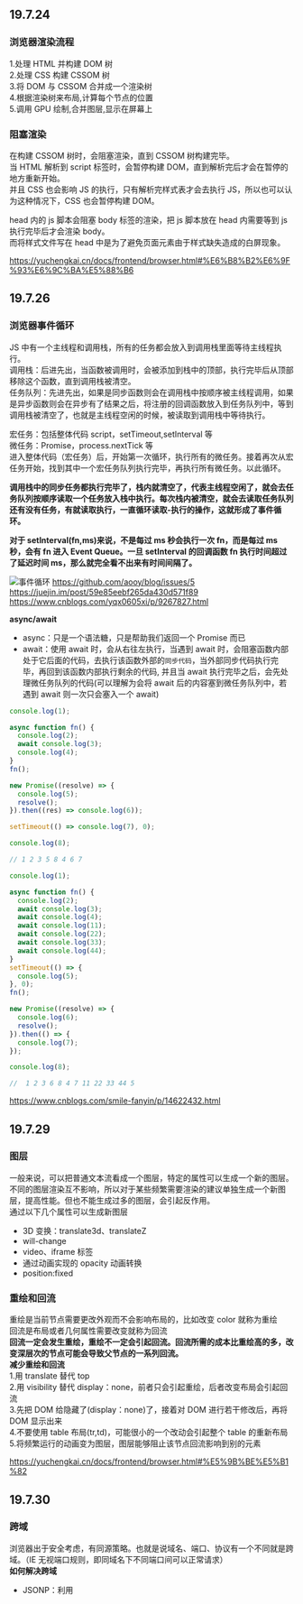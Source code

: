 ## 19.7.24

### 浏览器渲染流程

1.处理 HTML 并构建 DOM 树  
2.处理 CSS 构建 CSSOM 树  
3.将 DOM 与 CSSOM 合并成一个渲染树  
4.根据渲染树来布局,计算每个节点的位置  
5.调用 GPU 绘制,合并图层,显示在屏幕上

### 阻塞渲染

在构建 CSSOM 树时，会阻塞渲染，直到 CSSOM 树构建完毕。  
当 HTML 解析到 script 标签时，会暂停构建 DOM，直到解析完后才会在暂停的地方重新开始。  
并且 CSS 也会影响 JS 的执行，只有解析完样式表才会去执行 JS，所以也可以认为这种情况下，CSS 也会暂停构建 DOM。

head 内的 js 脚本会阻塞 body 标签的渲染，把 js 脚本放在 head 内需要等到 js 执行完毕后才会渲染 body。  
而将样式文件写在 head 中是为了避免页面元素由于样式缺失造成的白屏现象。

https://yuchengkai.cn/docs/frontend/browser.html#%E6%B8%B2%E6%9F%93%E6%9C%BA%E5%88%B6

## 19.7.26

### 浏览器事件循环

JS 中有一个主线程和调用栈，所有的任务都会放入到调用栈里面等待主线程执行。  
调用栈：后进先出，当函数被调用时，会被添加到栈中的顶部，执行完毕后从顶部移除这个函数，直到调用栈被清空。  
任务队列：先进先出，如果是同步函数则会在调用栈中按顺序被主线程调用，如果是异步函数则会在异步有了结果之后，将注册的回调函数放入到任务队列中，等到调用栈被清空了，也就是主线程空闲的时候，被读取到调用栈中等待执行。

宏任务：包括整体代码 script，setTimeout,setInterval 等  
微任务：Promise，process.nextTick 等  
进入整体代码（宏任务）后，开始第一次循环，执行所有的微任务。接着再次从宏任务开始，找到其中一个宏任务队列执行完毕，再执行所有微任务。以此循环。

**调用栈中的同步任务都执行完毕了，栈内就清空了，代表主线程空闲了，就会去任务队列按顺序读取一个任务放入栈中执行。每次栈内被清空，就会去读取任务队列还有没有任务，有就读取执行，一直循环读取-执行的操作，这就形成了事件循环。**

**对于 setInterval(fn,ms)来说，不是每过 ms 秒会执行一次 fn，而是每过 ms 秒，会有 fn 进入 Event Queue。一旦 setInterval 的回调函数 fn 执行时间超过了延迟时间 ms，那么就完全看不出来有时间间隔了。**

![事件循环](https://p1-jj.byteimg.com/tos-cn-i-t2oaga2asx/gold-user-assets/2017/11/21/15fdcea13361a1ec~tplv-t2oaga2asx-zoom-in-crop-mark:1304:0:0:0.awebp)
https://github.com/aooy/blog/issues/5  
https://juejin.im/post/59e85eebf265da430d571f89  
https://www.cnblogs.com/yqx0605xi/p/9267827.html

**async/await**

- async：只是一个语法糖，只是帮助我们返回一个 Promise 而已
- await：使用 await 时，会从右往左执行，当遇到 await 时，会阻塞函数内部处于它后面的代码，去执行该函数外部的`同步代码`，当外部同步代码执行完毕，再回到该函数内部执行剩余的代码, 并且当 await 执行完毕之后，会先处理微任务队列的代码(可以理解为会将 await 后的内容塞到微任务队列中，若遇到 await 则一次只会塞入一个 await)

```javascript
console.log(1);

async function fn() {
  console.log(2);
  await console.log(3);
  console.log(4);
}
fn();

new Promise((resolve) => {
  console.log(5);
  resolve();
}).then((res) => console.log(6));

setTimeout(() => console.log(7), 0);

console.log(8);

// 1 2 3 5 8 4 6 7
```

```javascript
console.log(1);

async function fn() {
  console.log(2);
  await console.log(3);
  await console.log(4);
  await console.log(11);
  await console.log(22);
  await console.log(33);
  await console.log(44);
}
setTimeout(() => {
  console.log(5);
}, 0);
fn();

new Promise((resolve) => {
  console.log(6);
  resolve();
}).then(() => {
  console.log(7);
});

console.log(8);

//  1 2 3 6 8 4 7 11 22 33 44 5
```

https://www.cnblogs.com/smile-fanyin/p/14622432.html

## 19.7.29

### 图层

一般来说，可以把普通文本流看成一个图层，特定的属性可以生成一个新的图层。不同的图层渲染互不影响，所以对于某些频繁需要渲染的建议单独生成一个新图层，提高性能。但也不能生成过多的图层，会引起反作用。  
通过以下几个属性可以生成新图层

- 3D 变换：translate3d、translateZ
- will-change
- video、iframe 标签
- 通过动画实现的 opacity 动画转换
- position:fixed

### 重绘和回流

重绘是当前节点需要更改外观而不会影响布局的，比如改变 color 就称为重绘  
回流是布局或者几何属性需要改变就称为回流  
**回流一定会发生重绘，重绘不一定会引起回流。回流所需的成本比重绘高的多，改变深层次的节点可能会导致父节点的一系列回流。**  
**减少重绘和回流**  
1.用 translate 替代 top  
2.用 visibility 替代 display：none，前者只会引起重绘，后者改变布局会引起回流  
3.先把 DOM 给隐藏了(display：none)了，接着对 DOM 进行若干修改后，再将 DOM 显示出来  
4.不要使用 table 布局(tr,td)，可能很小的一个改动会引起整个 table 的重新布局  
5.将频繁运行的动画变为图层，图层能够阻止该节点回流影响到别的元素

https://yuchengkai.cn/docs/frontend/browser.html#%E5%9B%BE%E5%B1%82

## 19.7.30

### 跨域

浏览器出于安全考虑，有同源策略。也就是说域名、端口、协议有一个不同就是跨域。（IE 无视端口规则，即同域名下不同端口间可以正常请求）  
**如何解决跨域**

- JSONP：利用<script>标签没有跨域限制的漏洞。通过<script>标签指向一个需要访问的地址并提供一个回调函数来接收数据。  
  JSONP 只限于 get 请求
- CORS:服务端设置 Access-Control-Allow-Origin 就可以开启 CORS。该属性表示哪些域名可以访问资源，如果设置通配符则表示所有网站都可以访问资源。
- document.domain:该方法只能应用于二级域名相同的情况下，比如 id.qq.com 和 game.qq.com 适用该方法。  
  只需要给页面添加 document.domain = 'qq.com'表示二级域名都相同就可以实现跨域。
- postMessage:常用于获取嵌入页面中的第三方页面数据，一个页面发送消息，另一个页面判断来源，并接收消息。

https://yuchengkai.cn/docs/frontend/browser.html#%E8%B7%A8%E5%9F%9F

## 19.8.1

### new 的过程

1.新生成一个对象  
2.链接到原型  
3.绑定 this  
4.返回新对象

- 以构造器的 prototype 属性为原型，创建新对象；
- 将 this(也就是上一句中的新对象)和调用参数传给构造器，执行；
- 如果构造器没有手动返回对象，则返回第一步创建的新对象，如果有，则舍弃掉第一步创建的新对象，返回手动 return 的对象。

```javascript
// 构造器函数
let Parent = function (name, age) {
  this.name = name;
  this.age = age;
};
Parent.prototype.sayName = function () {
  console.log(this.name);
};
//自己定义的new方法
let newMethod = function (Parent, ...rest) {
  // 1.以构造器的prototype属性为原型，创建新对象；
  let child = Object.create(Parent.prototype);
  // 2.将this和调用参数传给构造器执行
  let result = Parent.apply(child, rest);
  // 3.如果构造器没有手动返回对象，则返回第一步的对象
  return typeof result === "object" ? result : child;
};
//创建实例，将构造函数Parent与形参作为参数传入
const child = newMethod(Parent, "echo", 26);
child.sayName(); //'echo';

//最后检验，与使用new的效果相同
child instanceof Parent; //true
child.hasOwnProperty("name"); //true
child.hasOwnProperty("age"); //true
child.hasOwnProperty("sayName"); //false
```

### 原型链

![原型链](https://camo.githubusercontent.com/8c32afe801835586c6ee59ef570fe2b322eadd6e/68747470733a2f2f79636b2d313235343236333432322e636f732e61702d7368616e676861692e6d7971636c6f75642e636f6d2f626c6f672f323031392d30362d30312d3033333932352e706e67)

```javascript
// function(){} 为构造函数
const fn = function () {};
//  prototype 指向原型（一个对象） {constructor: ƒ}
fn.prototype;
//  constructor  指向原型的构造函数
fn.prototype.constructor === fn;
//  __proto__  指向创建该对象的构造函数的原型  即Function.prototype
fn.__proto__ === Function.prototype;
//  访问创建fn的构造函数 即Function(){}
fn.__proto__.constructor === Function;

// 创建一个对象
const obj = { a: 1 };
// 对象由Object(){}创建
obj.constructor === Object;
//  对象没有prototype属性
obj.prototype === undefined;
// __proto__ 指向创建该对象的构造函数的原型 即Object.prototype
obj.__proto__ === Object.prototype;
```

每一个函数都有`prototype`属性，该属性指向原型。除了 Function.prototype.bind()，通过 bind 方法生成的函数没有`prototype`属性。  
每一个对象都有`__proto__`属性，指向创建该对象的构造函数的原型。  
`Function.prototype`和`Object.prototype`是两个特殊的对象，他们由引擎来创建。  
函数的`prototype`是一个对象，也就是原型。  
对象的`__proto__`指向原型，`__proto__`将对象和原型连接起来组成了原型链。

#### Function.proto === Function.prototype

所有对象都可以通过原型链最终找到`Object.prototype`，虽然`Object.prototype`也是一个对象，但是这个对象不是`Object`创建的，而是引擎自己创建的`Object.prototype`。  
**所以可以这么说，所有实例都是对象，但是对象不一定都是实例。**  
`Function.prototype`这个对象其实是个函数，这个函数也是引擎自己创建的。  
首先引擎创建了`Object.prototype`，接着创建`Function.prototype`,并且用`__proto__`将两者连接起来。  
**所以得出结论，不是所有函数都是`new Function()`产生的。**  
有了`Function.prototype`后才有了`function Function(){}`，然后其他的构造函数都是`Function()`生成的。  
由于其他构造函数都可以通过原型链找到`Function.prototype`，并且`function Function()`本质也是函数，为了不产生混乱就将`function Function()`的`__proto__`联系到`Function.prototype`上。

```javascript
function foo() {
  //  设置私有属性 此时将foo视为普通对象 通过foo.a()访问
  foo.a = function () {
    console.log(1);
  };
  this.a = function () {
    console.log(2);
  };
}
//  通过prototype绑定的属性为公有属性 此时可将foo视为class 可通实例.a()进行访问
foo.prototype.a = function () {
  console.log(3);
};
Function.prototype.a = function () {
  console.log(4);
};

//  此时调用静态方法
foo.a(); //  此时未实例化 函数也没执行 foo.a是在函数体内执行 此时找不到foo.a只能去原型链找
const obj = new foo(); //  建立原型链
//  此时有两个a方法 一个内部方法 一个外部公有方法 优先调用内部方法
obj.a();
//  此时foo函数内部属性已初始化 函数内部的静态方法覆盖原静态方法
foo.a();

//  4 2 1
```

https://github.com/KieSun/Dream/issues/2

## 19.8.5

### 安全

#### XSS

XSS 通过修改 HTML 节点或者执行 JS 代码来攻击网站。  
通常的防御手段是转义输入的内容，对引号、尖括号、斜杠进行转义。  
例如通过 URL 获取某些参数

```html
<!-- http://www.domain.com?name=<script>alert(1)</script> -->
<div>{{name}}</div>
```

#### CSRF

CSRF 就是利用用户的登录状态发起恶意请求。  
如果是 Get 请求则可以在 img 标签中设置图片地址为对应接口，如果是 Post 请求则需要用表单来提交接口。  
**如何防御**  
1.Get 请求不对数据进行修改。  
2.Cookie 设置`SameSite`属性，使 Cookie 不随着跨域请求发送。  
3.阻止第三方网站请求接口。  
4.请求时附带验证信息，如 token。  
5.验证 Referer。浏览器发送请求时会带上 Referer，通过验证 Referer 判断请求是否是第三方网站发起的。

#### CSP

CSP 本质上是建立白名单，规定浏览器只能执行特定来源的代码。  
通常可以在 HTTP Header（请求头）或者 HTML 的 meta 标签中设置`Content-Security-Policy`（只允许加载本站资源/只加载 HTTPS 协议图片/允许加载任何来源框架）来开启 CSP。

https://yuchengkai.cn/docs/frontend/safety.html#xss

### H5 新特性

1.video/radio  
2.canvas  
3.webSocket  
4.webWorker js 多线程  
5.语义化标签如 header、footer、nav 等  
6.新增了很多表单属性如 min 和 max、autofocus、placehoder 等  
7.sessionStorage 短期存储浏览器关闭就删除;localStorage 长期数据存储，与 cookie 相比 cookie 大小只有 4kb 左右，而 localStorage 有 5Mb。

### 继承

使用 call 或 apply 借用其他构造函数的成员。

```javascript
//  父类
function Person(name) {
  this.name = name;
  this.attr = ["小黄", "小白"];
  this.print = () => {
    console.log(this.name);
  };
}
//  子类
function Student(name) {
  Person.call(this, name);
}

const a = new Person("A");
a.print(); // A
const b = new Student("B");
b.print(); // B
b.attr.push("小黑");
console.log(b.attr); // ["小黄", "小白", "小黑"]
console.log(a.attr); // ["小黄", "小白"]
```

https://www.jianshu.com/p/b76ddb68df0e

### 深拷贝浅拷贝

```javascript
//  浅拷贝
const a = { a: 1, b: 2, c: 3 };
const b = a;
b.d = 4;
console.log(b); //  {a: 1, b: 2, c: 3, d: 4}
console.log(a); //  {a: 1, b: 2, c: 3, d: 4}

//  深拷贝
function clone(num) {
  let newNum;
  if (num instanceof Array) {
    newNum = [];
    num.map((e, index) => (newNum[index] = clone(num[index])));
    return newNum;
  } else if (num instanceof Object) {
    newNum = {};
    for (let i in num) {
      newNum[i] = clone(num[i]);
    }
    return newNum;
  } else {
    return num;
  }
}
const c = clone(a);
c.e = 5;
console.log(c); //  {a: 1, b: 2, c: 3, d: 4, e: 5}
console.log(a); //  {a: 1, b: 2, c: 3, d: 4}
```

### super()

说明：`super`是 es6 新增的语法糖 用于访问父类。  
功能：在构造函数中调用`super`相当于把父类的`construcrtor`给执行了，并且将`this`指向指定为子类。`super`中传递的参数相当于给父类的`constructor`传递参数。  
注意事项：如果定义了`class`但是没有写`construcrtor`方法，那么编译器会自动加入`construcrtor`，并且在其中调用`super`方法。如果使用`extends`继承父类后写了`construcrtor`方法但是没有调用`super`，则子类拿不到`this`对象，并且会抛出异常。  
https://es6.ruanyifeng.com/#docs/class-extends  
https://www.jianshu.com/p/2a5a7352f4e5

### 图片懒加载实现原理

可视区域：`document.documentElement.clientHeight`  
滚动距离：`document.documentElement.scrollTop`  
元素距离页面顶部的距离：`e.offsetTop`  
判断元素加载条件：**可视区域 + 滚动距离 > 元素距离页面顶部距离**  
[[具体实现](https://github.com/Elderkly/Lazyload/blob/master/index.html)]  
![Lazyload](https://picb.zhimg.com/80/v2-af1ab0c5f34e468e8647135c1f9f51e4_720w.jpg)  
https://zhuanlan.zhihu.com/p/55311726

### 正则

```javascript
/**
    pattern：正则表达式
    flags:标识(修饰符)
        标识主要包括：
        1. i 忽略大小写匹配
        2. m 多行匹配，即在到达一行文本末尾时还会继续寻常下一行中是否与正则匹配的项
        3. g 全局匹配 模式应用于所有字符串，而非在找到第一个匹配项时停止
*/
const reg = /pattern/flags                  //  字面量创建
const reg2 = new RegExp(pattren, flags)     //  实例创建 可进行字符串拼接
```

正则截取`id`后的内容  
`'id:123123'.match(/id(\W*)/)[1]`或`new RegExp('id(\\S*)').exec('id:123123')[1]`

## 浏览器缓存

**Web 缓存种类：** 数据库缓存，CDN 缓存，代理服务器缓存，浏览器缓存。  
**浏览器缓存过程：** 强缓存，协商缓存。  
**浏览器缓存位置一般分为四类：** Service Worker-->Memory Cache-->Disk Cache-->Push Cache。

### 浏览器缓存相关字段

![字段](https://p9-juejin.byteimg.com/tos-cn-i-k3u1fbpfcp/0c82d0049c3f4f57bf66d8effcb25ed5~tplv-k3u1fbpfcp-zoom-in-crop-mark:1304:0:0:0.awebp)

### 缓存分类

![缓存分类](https://p9-juejin.byteimg.com/tos-cn-i-k3u1fbpfcp/70f599db34fa42068ccfa4e04748a078~tplv-k3u1fbpfcp-zoom-in-crop-mark:1304:0:0:0.awebp)
|名称|用途|
|:-:|:-:|
|Service Worker|是运行在浏览器背后的独立线程，一般可以用来实现缓存功能，只支持 HTTPS|
|Memory Cache|存放于内存中的缓存，大多用于存放样式、脚本文件，存放时间短，随着进程释放而释放|
|Disk Cache|存放于硬盘中的缓存，大多用于存放图片、视频资源等，存放时间长，容量大|
|prefetch cache|prefetch 是预加载的一种方式，被标记为 prefetch 的资源，将会被浏览器在空闲时间加载|
|Push Cache|HTTP2 的内容，在其他缓存没命中的情况下使用，存放时间短，随着进程释放而释放|

### 缓存过程

#### 强缓存

首次请求：如果响应头中`expires`、`pragma`或者`cache-control`字段，代表这是强缓存，浏览器就会把资源缓存在 memory cache 或 disk cache 中。  
第二次请求：如果符合强缓存条件就直接返回状态码 200，从本地缓存中拿数据。否则把响应参数存在 request header 请求头中，看是否符合协商缓存，符合则返回状态码 304，不符合则服务器会返回全新资源。  
![强缓存](https://p3-juejin.byteimg.com/tos-cn-i-k3u1fbpfcp/ca00bff3081e4cfd993a8f252f4fa23a~tplv-k3u1fbpfcp-zoom-in-crop-mark:1304:0:0:0.awebp)

#### 协商缓存

协商缓存就是强缓存失效后，浏览器携带缓存标识向服务器发送请求，由服务器根据缓存标识来决定是否使用缓存的过程。  
服务器资源未更新：返回 304，读取缓存  
服务器资源更新：重新请求，返回 200  
**实现协商缓存:**

- Last-Modified / If-Modified-Since：服务端返回 Last-Modified 即文件最后修改时间，客户端请求时将其写入请求头的 If-Modified-Since 字段，服务端对比文件修改时间，若服务端文件修改时间大于 If-Modified-Since 则重新返回资源和 200 状态码，否则返回 304，代表资源无更新，可继续使用缓存文件。
- Etag / If-None-Match：服务端返回 Etag 字段即服务器生成的文件唯一标识，客户端将其写入 If-None-Match 字段中，服务端收到后判断客户端的 If-None-Match 与服务端文件的唯一标识是否一致，一致则返回 304，否则返回 200.

**Etag / If-None-Match 优先级高于 Last-Modified / If-Modified-Since，同时存在则只有 Etag / If-None-Match 生效。**

### 强缓存与协商缓存的区别

1. 强缓存不发请求到服务器，所以有时候资源更新了浏览器还不知道，但是协商缓存会发请求到服务器，所以资源是否更新，服务器肯定知道。
2. 大部分 web 服务器都默认开启协商缓存。

### 刷新对于强缓存和协商缓存的影响

1. 当 ctrl+f5 强制刷新网页时，直接从服务器加载，跳过强缓存和协商缓存。
2. 当 f5 刷新网页时，跳过强缓存，但是会检查协商缓存。
3. 浏览器地址栏中写入 URL，回车 浏览器发现缓存中有这个文件了，不用继续请求了，直接去缓存拿。（最快）

https://juejin.cn/post/6947936223126093861

## 常用数组操作 API

| 序号 |      API      | 描述                                                                                                                                                                     |     返回值     | 是否改变原数组 |
| :--: | :-----------: | :----------------------------------------------------------------------------------------------------------------------------------------------------------------------- | :------------: | :------------: |
|  1   |    push()     | 在最后插入一个或多个数据                                                                                                                                                 |    数组长度    |      改变      |
|  2   |   unshift()   | 在头部插入一个或多个数据                                                                                                                                                 |    数组长度    |      改变      |
|  3   |     pop()     | 弹出最后一个数据                                                                                                                                                         |   删除的数据   |      改变      |
|  4   |    shift()    | 弹出第一个数据                                                                                                                                                           |   删除的数据   |      改变      |
|  5   |   reverse()   | 逆置数据                                                                                                                                                                 |      数组      |      改变      |
|  6   |    join()     | 将数组转为字符串                                                                                                                                                         |     字符串     |     不改变     |
|  7   |    slice()    | 截取指定位置的数组                                                                                                                                                       |    截取内容    |     不改变     |
|  8   |   concat()    | 合并数组                                                                                                                                                                 |    合并内容    |     不改变     |
|  9   |    sort()     | 排序                                                                                                                                                                     |    排序结果    |      改变      |
|  10  |   splice()    | 删除指定位置，并替换                                                                                                                                                     |  删除后的数组  |      改变      |
|  11  | lastIndexOf() | 反向查询数据的索引                                                                                                                                                       |      索引      |     不改变     |
|  12  |   filter()    | 筛选符合回调函数的数据                                                                                                                                                   |      数组      |     不改变     |
|  13  |    every()    | 判断数组元素是否符合回调函数条件，全部元素都满足则返回 true                                                                                                              |    boolean     |     不改变     |
|  14  |    some()     | 对标 every(),只要有一个元素符合条件则返回 true                                                                                                                           |    boolean     |     不改变     |
|  15  |   reduce()    | reduce() 可同时将前面数组项遍历产生的结果与当前遍历项进行运算,接收两个参数，第一个为回调函数，第二个为初值，若指定了初值则从第一个元素开始遍历，否则从第二个元素开始遍历 | 自定义返回类型 |     不改变     |
|  16  | reduceRight() | 同 reduce()不过从右往左遍历                                                                                                                                              | 自定义返回类型 |     不改变     |

https://blog.csdn.net/BBBBobo/article/details/121869585  
https://blog.csdn.net/qq_38970408/article/details/121018660

## 截取一个数字的百位、十位、个位

- 力扣 1281  
  `Array.from(String(n), Number)`

**https://blog.csdn.net/yangaoyuan1999/article/details/119993661**

## Set、Map、WeakSet 和 WeakMap 的区别？

|    Api    | 特点                                                                                     | 属性               | 方法                                                                           |
| :-------: | :--------------------------------------------------------------------------------------- | :----------------- | :----------------------------------------------------------------------------- |
| Set(集合) | 成员唯一、有序不重复、可遍历，类似`Array`                                                | `size`类似`length` | `add`、`delete`、`has`、`clear`、`keys`、`values`、`entries`、`forEach`        |
|  WeakSet  | 只能存放对象引用，不能存放值，不可遍历，存放的对象为弱引用，即不计入引用计数，会被回收掉 |                    | 同 Set 但没有遍历的 Api                                                        |
| Map(字典) | 类似`Set`但以`[key,value]`来存储，有序不重复、可遍历                                     | `size`             | `get`、`set`、`has`、`delete`、`clear`、`keys`、`values`、`entries`、`forEach` |
|  WeakMap  | 类似`WeakSet`但只接受对象作为键名，有序不重复、不可遍历                                  |                    | 同 Map 但没有遍历的 Api                                                        |

**https://github.com/sisterAn/blog/issues/24**

## 上传图片

传了 formData 就不用制定 Content-Type 了。  
**https://zhuanlan.zhihu.com/p/34291688**

## sort

> 如果 compareFunction(a, b) 小于 0 ，那么 a 会被排列到 b 之前；  
> 如果 compareFunction(a, b) 等于 0 ， a 和 b 的相对位置不变。备注： ECMAScript 标准并不保证这一行为，而且也不是所有浏览器都会遵守（例如 Mozilla 在 2003 年之前的版本）；  
> 如果 compareFunction(a, b) 大于 0 ， b 会被排列到 a 之前。  
> compareFunction(a, b) 必须总是对相同的输入返回相同的比较结果，否则排序的结果将是不确定的。

**!!!!!sort 若不传参数则默认按首位进行排序，若想得到升序最好传入函数!!!!!!!**

```JavaScript
// eg.(1)
[-1,-2,-3,1,2,4].sort() // [-1,-2,-3,1,2,4]
[-1,-2,-3,1,2,4].sort((a,b) => a - b)  //  [-3,-2,-1,1,2,4]

//  eg.(2)
[10,1,2,7,6,1,5].sort() // [1,1,10,2,5,6,7]
[10,1,2,7,6,1,5].sort((a,b) => a - b) // [1,1,2,5,6,7,10]
```

**注意 a 一般指向数组后一项并不是前一项**
**https://developer.mozilla.org/zh-CN/docs/Web/JavaScript/Reference/Global_Objects/Array/sort**

## 创建二维数组

```javascript
Array.from(new Array(length), () => new Array(length).fill(false));
```

## react 图片上传

```javascript
<div
  className="border-2 h-12 border-dotted cursor-pointer flex justify-center items-center text-white border-[#8692AF] text-base"
  onDragEnter={onDragEnter}
  onDragLeave={onDragLeave}
  onDragOver={onDragOver}
  onDrop={onDrop}
></div>;

const onDragEnter = (e: any) => {
  console.log("onDragEnter");
  e.preventDefault();
};

const onDragOver = (e: any) => e.preventDefault();

const onDragLeave = (e: any) => {
  console.log("onDragLeave");
  e.preventDefault();
};
const onDrop = (e: any) => {
  e.preventDefault();
  console.log(e.dataTransfer?.files?.[0]);
};
```

## 性能优化

**https://juejin.cn/post/6949896020788690958**

## Date

```JavaScript
//  获取某一天的23.59.59
new Date(time).setHours(23,59,59)
```

## Array.from

对一个类似数组或可迭代对象创建一个新的，浅拷贝的数组实例。

```javascript
console.log(Array.from("foo"));
// expected output: Array ["f", "o", "o"]

console.log(Array.from([1, 2, 3], (x) => x + x));
// expected output: Array [2, 4, 6]

console.log(Array.from(new Array(3), (x) => new Array(2)));
//  Array 3 x 2
```

## js 生成二维数组

```javascript
Array.from(new Array(3), (x) => new Array(2));

new Array(3).fill().map((x) => new Array(2));
```

## js 赋值顺序

一开始`从左往右`寻找未声明的变量或者报错信息，若没有这个变量则赋值 undefined，之后`从右往左`进行赋值。

```javascript
var a = { x: 1, y: { z: 2 } };
var b = a;
a.n.e = a.x = { n: 1 }; // => 报错 一开始从左往右a.n被赋值为undefined，而undefined没有e属性所以报错

var a = { x: 1, y: { z: 2 } };
var b = a;
c = a.y.zz = a.d = { n: 2 };
c; // {n:2}
a; // {x:1,y:{z:2,zz:{n:2}},d:{n:2}}

var a = { x: 1, y: { z: 2 } };
var b = a;
b.n = 3;
b; // { x: 1, y: { z: 2 }, n: 3 }
a; // { x: 1, y: { z: 2 }, n: 3 }

var a = { x: 1, y: { z: 2 } };
var b = a;
a.y.xxxx = a.y.zz = a.y = a.d = { n: 2 };
a; // {x: 1, d: { n: 2 }, y: { n: 2 }}
```

**若一行赋值语句中，同时出现父级和子级，则子级赋值默认无效。如`a.y = a.y.zz`，此时无论`a.y`在左边还是右边，赋值`a.y`的时候都会覆盖掉子级的赋值**

**对于共用一条赋值语句的情况，若需要用到前置变量，则尽量将当前语句放到右边**

```javascript
const used = new Array(y).fill().map((z) => new Array(x).fill(0)),
  x = 2,
  y = 3; //  报错: y is not defined

//  正确用法
const x = 2,
  y = 3,
  used = new Array(y).fill().map((z) => new Array(x).fill(0));
```

**https://www.csdn.net/tags/MtTaggwsNjI1NzUtYmxvZwO0O0OO0O0O.html**

## Object.assign 会改变第一个对象

将后面的对象合并到第一个对象中，如果要创建新数组则第一个参数传一个空对象。

```javascript
var a = { a: 1 },
  b = { b: 2 };
var c = Object.assign(a, b);

console.log(c); // {a:1,b:2}
console.log(a); // {a:1,b:2}

var d = { d: 1 },
  e = { e: 2 };
var f = Object.assign({}, d, e);

console.log(f); // {d:1, e:2}
console.log(d); // {d:1}
```
